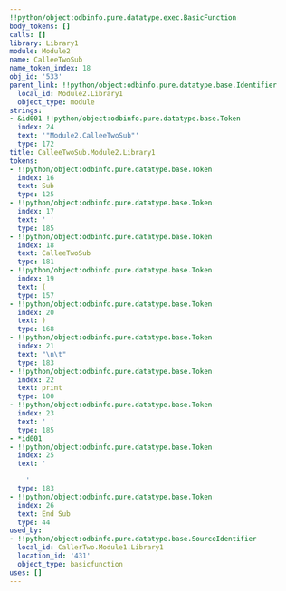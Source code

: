 ```yaml
---
!!python/object:odbinfo.pure.datatype.exec.BasicFunction
body_tokens: []
calls: []
library: Library1
module: Module2
name: CalleeTwoSub
name_token_index: 18
obj_id: '533'
parent_link: !!python/object:odbinfo.pure.datatype.base.Identifier
  local_id: Module2.Library1
  object_type: module
strings:
- &id001 !!python/object:odbinfo.pure.datatype.base.Token
  index: 24
  text: '"Module2.CalleeTwoSub"'
  type: 172
title: CalleeTwoSub.Module2.Library1
tokens:
- !!python/object:odbinfo.pure.datatype.base.Token
  index: 16
  text: Sub
  type: 125
- !!python/object:odbinfo.pure.datatype.base.Token
  index: 17
  text: ' '
  type: 185
- !!python/object:odbinfo.pure.datatype.base.Token
  index: 18
  text: CalleeTwoSub
  type: 181
- !!python/object:odbinfo.pure.datatype.base.Token
  index: 19
  text: (
  type: 157
- !!python/object:odbinfo.pure.datatype.base.Token
  index: 20
  text: )
  type: 168
- !!python/object:odbinfo.pure.datatype.base.Token
  index: 21
  text: "\n\t"
  type: 183
- !!python/object:odbinfo.pure.datatype.base.Token
  index: 22
  text: print
  type: 100
- !!python/object:odbinfo.pure.datatype.base.Token
  index: 23
  text: ' '
  type: 185
- *id001
- !!python/object:odbinfo.pure.datatype.base.Token
  index: 25
  text: '

    '
  type: 183
- !!python/object:odbinfo.pure.datatype.base.Token
  index: 26
  text: End Sub
  type: 44
used_by:
- !!python/object:odbinfo.pure.datatype.base.SourceIdentifier
  local_id: CallerTwo.Module1.Library1
  location_id: '431'
  object_type: basicfunction
uses: []
---
```

